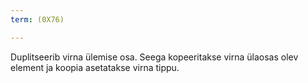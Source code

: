 ```yaml
---
term: (0X76)

---
```

Duplitseerib virna ülemise osa. Seega kopeeritakse virna ülaosas olev element ja koopia asetatakse virna tippu.